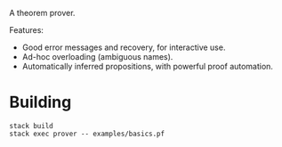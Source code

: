 A theorem prover.

Features:
* Good error messages and recovery, for interactive use.
* Ad-hoc overloading (ambiguous names).
* Automatically inferred propositions, with powerful proof automation.

# Building

```
stack build
stack exec prover -- examples/basics.pf
```
